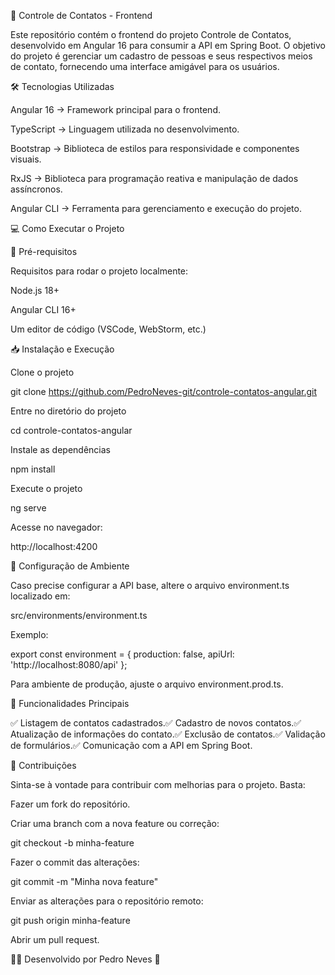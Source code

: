 📌 Controle de Contatos - Frontend

Este repositório contém o frontend do projeto Controle de Contatos, desenvolvido em Angular 16 para consumir a API em Spring Boot. O objetivo do projeto é gerenciar um cadastro de pessoas e seus respectivos meios de contato, fornecendo uma interface amigável para os usuários.

🛠 Tecnologias Utilizadas

Angular 16 → Framework principal para o frontend.

TypeScript → Linguagem utilizada no desenvolvimento.

Bootstrap → Biblioteca de estilos para responsividade e componentes visuais.

RxJS → Biblioteca para programação reativa e manipulação de dados assíncronos.

Angular CLI → Ferramenta para gerenciamento e execução do projeto.

💻 Como Executar o Projeto

📌 Pré-requisitos

Requisitos para rodar o projeto localmente:

Node.js 18+

Angular CLI 16+

Um editor de código (VSCode, WebStorm, etc.)

📥 Instalação e Execução

Clone o projeto

  git clone https://github.com/PedroNeves-git/controle-contatos-angular.git

Entre no diretório do projeto

  cd controle-contatos-angular

Instale as dependências

  npm install

Execute o projeto

  ng serve

Acesse no navegador:

  http://localhost:4200

📌 Configuração de Ambiente

Caso precise configurar a API base, altere o arquivo environment.ts localizado em:

  src/environments/environment.ts

Exemplo:

export const environment = {
  production: false,
  apiUrl: 'http://localhost:8080/api'
};

Para ambiente de produção, ajuste o arquivo environment.prod.ts.

📌 Funcionalidades Principais

✅ Listagem de contatos cadastrados.✅ Cadastro de novos contatos.✅ Atualização de informações do contato.✅ Exclusão de contatos.✅ Validação de formulários.✅ Comunicação com a API em Spring Boot.

📌 Contribuições

Sinta-se à vontade para contribuir com melhorias para o projeto. Basta:

Fazer um fork do repositório.

Criar uma branch com a nova feature ou correção:

git checkout -b minha-feature

Fazer o commit das alterações:

git commit -m "Minha nova feature"

Enviar as alterações para o repositório remoto:

git push origin minha-feature

Abrir um pull request.

👨‍💻 Desenvolvido por Pedro Neves 🚀
